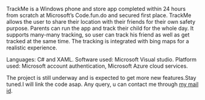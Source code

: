 TrackMe is a Windows phone and store app completed within 24 hours from scratch at Microsoft’s Code.fun.do and secured first place. TrackMe allows the user to share their location with their friends for their own safety purpose. Parents can run the app and track their child for the whole day. It supports many-many tracking, so user can track his friend as well as get tracked at the same time. The tracking is integrated with bing maps for a realistic experience.

Languages: C# and XAML.
Software used: Microsoft Visual studio.
Platform used: Microsoft account authentication, Microsoft Azure cloud services.

The project is still underway and is expected to get more new features.Stay tuned.I will link the code asap. Any query, u can contact me through <a href="mailto:aadi1194@gmail.com?Subject=Track%20Me%20Query" target="_blank">my mail id</a>.
